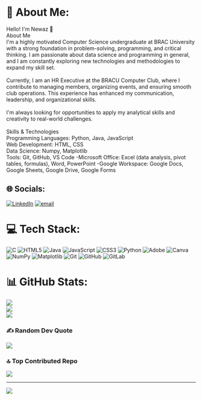 # 💫 About Me:
Hello! I'm Newaz 👋<br>About Me<br>I'm a highly motivated Computer Science undergraduate at BRAC University with a strong foundation in problem-solving, programming, and critical thinking. I am passionate about data science and programming in general, and I am constantly exploring new technologies and methodologies to expand my skill set.<br><br>Currently, I am an HR Executive at the BRACU Computer Club, where I contribute to managing members, organizing events, and ensuring smooth club operations. This experience has enhanced my communication, leadership, and organizational skills.<br><br>I'm always looking for opportunities to apply my analytical skills and creativity to real-world challenges.<br><br>Skills & Technologies<br>Programming Languages: Python, Java, JavaScript<br>Web Development: HTML, CSS<br>Data Science: Numpy, Matplotlib<br>Tools: Git, GitHub, VS Code -Microsoft Office: Excel (data analysis, pivot tables, formulas), Word, PowerPoint -Google Workspace: Google Docs, Google Sheets, Google Drive, Google Forms<br>


## 🌐 Socials:
[![LinkedIn](https://img.shields.io/badge/LinkedIn-%230077B5.svg?logo=linkedin&logoColor=white)](https://linkedin.com/in/www.linkedin.com/in/newaz-bin-jafor-03245934b) [![email](https://img.shields.io/badge/Email-D14836?logo=gmail&logoColor=white)](mailto:newaz.bin.jafor@gmail.com) 

# 💻 Tech Stack:
![C](https://img.shields.io/badge/c-%2300599C.svg?style=for-the-badge&logo=c&logoColor=white) ![HTML5](https://img.shields.io/badge/html5-%23E34F26.svg?style=for-the-badge&logo=html5&logoColor=white) ![Java](https://img.shields.io/badge/java-%23ED8B00.svg?style=for-the-badge&logo=openjdk&logoColor=white) ![JavaScript](https://img.shields.io/badge/javascript-%23323330.svg?style=for-the-badge&logo=javascript&logoColor=%23F7DF1E) ![CSS3](https://img.shields.io/badge/css3-%231572B6.svg?style=for-the-badge&logo=css3&logoColor=white) ![Python](https://img.shields.io/badge/python-3670A0?style=for-the-badge&logo=python&logoColor=ffdd54) ![Adobe](https://img.shields.io/badge/adobe-%23FF0000.svg?style=for-the-badge&logo=adobe&logoColor=white) ![Canva](https://img.shields.io/badge/Canva-%2300C4CC.svg?style=for-the-badge&logo=Canva&logoColor=white) ![NumPy](https://img.shields.io/badge/numpy-%23013243.svg?style=for-the-badge&logo=numpy&logoColor=white) ![Matplotlib](https://img.shields.io/badge/Matplotlib-%23ffffff.svg?style=for-the-badge&logo=Matplotlib&logoColor=black) ![Git](https://img.shields.io/badge/git-%23F05033.svg?style=for-the-badge&logo=git&logoColor=white) ![GitHub](https://img.shields.io/badge/github-%23121011.svg?style=for-the-badge&logo=github&logoColor=white) ![GitLab](https://img.shields.io/badge/gitlab-%23181717.svg?style=for-the-badge&logo=gitlab&logoColor=white)
# 📊 GitHub Stats:
![](https://github-readme-stats.vercel.app/api?username=Newaz-j&theme=aura&hide_border=false&include_all_commits=true&count_private=true)<br/>
![](https://github-readme-streak-stats.herokuapp.com/?user=Newaz-j&theme=aura&hide_border=false)<br/>
![](https://github-readme-stats.vercel.app/api/top-langs/?username=Newaz-j&theme=aura&hide_border=false&include_all_commits=true&count_private=true&layout=compact)

### ✍️ Random Dev Quote
![](https://quotes-github-readme.vercel.app/api?type=horizontal&theme=radical)

### 🔝 Top Contributed Repo
![](https://github-contributor-stats.vercel.app/api?username=Newaz-j&limit=5&theme=dark&combine_all_yearly_contributions=true)

---
[![](https://visitcount.itsvg.in/api?id=Newaz-j&icon=0&color=0)](https://visitcount.itsvg.in)

<!-- Proudly created with GPRM ( https://gprm.itsvg.in ) -->

